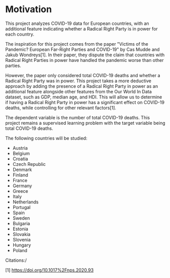 # Motivation

This project analyzes COVID-19 data for European countries, with an additional feature indicating whether a Radical Right Party is in power for each country.

The inspiration for this project comes from the paper "Victims of the Pandemic? European Far-Right Parties and COVID-19" by Cas Mudde and Jakub Wondreys[1]. In their paper, they dispute the claim that countries with Radical Right Parties in power have handled the pandemic worse than other parties.

However, the paper only considered total COVID-19 deaths and whether a Radical Right Party was in power. This project takes a more deductive approach by adding the presence of a Radical Right Party in power as an additional feature alongside other features from the Our World In Data dataset, such as GDP, median age, and HDI. This will allow us to determine if having a Radical Right Party in power has a significant effect on COVID-19 deaths, while controlling for other relevant factors[1].

The dependent variable is the number of total COVID-19 deaths. This project remains a supervised learning problem with the target variable being total COVID-19 deaths.

The following countries will be studied:

- Austria
- Belgium
- Croatia
- Czech Republic
- Denmark
- Finland
- France
- Germany
- Greece
- Italy
- Netherlands
- Portugal
- Spain
- Sweden
- Bulgaria
- Estonia
- Slovakia
- Slovenia
- Hungary
- Poland



Citations:/

[1] https://doi.org/10.1017%2Fnps.2020.93
